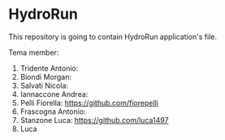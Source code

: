 # HydroRun
This repository is going to contain HydroRun application's file.

Tema member: 
1. Tridente Antonio: 
2. Biondi Morgan: 
3. Salvati Nicola: 
4. Iannaccone Andrea: 
5. Pelli Fiorella: https://github.com/fiorepelli
6. Frascogna Antonio: 
7. Stanzone Luca: https://github.com/luca1497
8. Luca 
